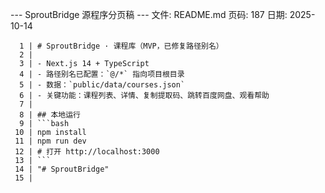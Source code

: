 --- SproutBridge 源程序分页稿 ---
文件: README.md
页码: 187
日期: 2025-10-14

```
  1 | # SproutBridge · 课程库（MVP，已修复路径别名）
  2 | 
  3 | - Next.js 14 + TypeScript
  4 | - 路径别名已配置：`@/*` 指向项目根目录
  5 | - 数据：`public/data/courses.json`
  6 | - 关键功能：课程列表、详情、复制提取码、跳转百度网盘、观看帮助
  7 | 
  8 | ## 本地运行
  9 | ```bash
 10 | npm install
 11 | npm run dev
 12 | # 打开 http://localhost:3000
 13 | ```
 14 | "# SproutBridge" 
 15 | 
```
